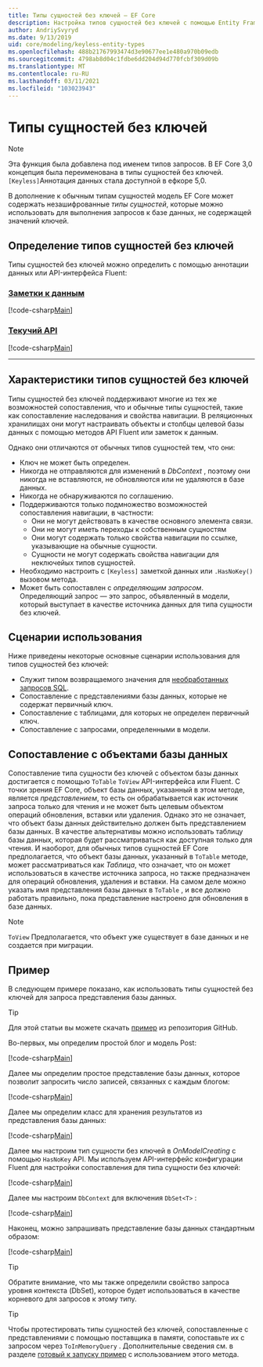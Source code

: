 ```yaml
---
title: Типы сущностей без ключей — EF Core
description: Настройка типов сущностей без ключей с помощью Entity Framework Core
author: AndriySvyryd
ms.date: 9/13/2019
uid: core/modeling/keyless-entity-types
ms.openlocfilehash: 488b21767993474d3e90677ee1e480a970b09edb
ms.sourcegitcommit: 4798ab8d04c1fdbe6dd204d94d770fcbf309d09b
ms.translationtype: MT
ms.contentlocale: ru-RU
ms.lasthandoff: 03/11/2021
ms.locfileid: "103023943"
---
```

# <a name="keyless-entity-types"></a>Типы сущностей без ключей

> [!NOTE]
> Эта функция была добавлена под именем типов запросов. В EF Core 3,0 концепция была переименована в типы сущностей без ключей. `[Keyless]`Аннотация данных стала доступной в ефкоре 5,0.

В дополнение к обычным типам сущностей модель EF Core может содержать незашифрованные _типы сущностей_, которые можно использовать для выполнения запросов к базе данных, не содержащей значений ключей.

## <a name="defining-keyless-entity-types"></a>Определение типов сущностей без ключей

Типы сущностей без ключей можно определить с помощью аннотации данных или API-интерфейса Fluent:

### <a name="data-annotations"></a>[Заметки к данным](#tab/data-annotations)

[!code-csharp[Main](../../../samples/core/Modeling/DataAnnotations/Keyless.cs?Name=Keyless&highlight=1)]

### <a name="fluent-api"></a>[Текучий API](#tab/fluent-api)

[!code-csharp[Main](../../../samples/core/Modeling/FluentAPI/Keyless.cs?Name=Keyless&highlight=4)]

***

## <a name="keyless-entity-types-characteristics"></a>Характеристики типов сущностей без ключей

Типы сущностей без ключей поддерживают многие из тех же возможностей сопоставления, что и обычные типы сущностей, такие как сопоставление наследования и свойства навигации. В реляционных хранилищах они могут настраивать объекты и столбцы целевой базы данных с помощью методов API Fluent или заметок к данным.

Однако они отличаются от обычных типов сущностей тем, что они:

- Ключ не может быть определен.
- Никогда не отправляются для изменений в _DbContext_ , поэтому они никогда не вставляются, не обновляются или не удаляются в базе данных.
- Никогда не обнаруживаются по соглашению.
- Поддерживаются только подмножество возможностей сопоставления навигации, в частности:
  - Они не могут действовать в качестве основного элемента связи.
  - Они не могут иметь переходы к собственным сущностям
  - Они могут содержать только свойства навигации по ссылке, указывающие на обычные сущности.
  - Сущности не могут содержать свойства навигации для неключейых типов сущностей.
- Необходимо настроить с `[Keyless]` заметкой данных или `.HasNoKey()` вызовом метода.
- Может быть сопоставлен с _определяющим запросом_. Определяющий запрос — это запрос, объявленный в модели, который выступает в качестве источника данных для типа сущности без ключей.

## <a name="usage-scenarios"></a>Сценарии использования

Ниже приведены некоторые основные сценарии использования для типов сущностей без ключей:

- Служит типом возвращаемого значения для [необработанных запросов SQL](xref:core/querying/raw-sql).
- Сопоставление с представлениями базы данных, которые не содержат первичный ключ.
- Сопоставление с таблицами, для которых не определен первичный ключ.
- Сопоставление с запросами, определенными в модели.

## <a name="mapping-to-database-objects"></a>Сопоставление с объектами базы данных

Сопоставление типа сущности без ключей с объектом базы данных достигается с помощью `ToTable` `ToView` API-интерфейса или Fluent. С точки зрения EF Core, объект базы данных, указанный в этом методе, является _представлением_, то есть он обрабатывается как источник запроса только для чтения и не может быть целевым объектом операций обновления, вставки или удаления. Однако это не означает, что объект базы данных действительно должен быть представлением базы данных. В качестве альтернативы можно использовать таблицу базы данных, которая будет рассматриваться как доступная только для чтения. И наоборот, для обычных типов сущностей EF Core предполагается, что объект базы данных, указанный в `ToTable` методе, может рассматриваться как _Таблица_, что означает, что он может использоваться в качестве источника запроса, но также предназначен для операций обновления, удаления и вставки. На самом деле можно указать имя представления базы данных в `ToTable` , и все должно работать правильно, пока представление настроено для обновления в базе данных.

> [!NOTE]
> `ToView` Предполагается, что объект уже существует в базе данных и не создается при миграции.

## <a name="example"></a>Пример

В следующем примере показано, как использовать типы сущностей без ключей для запроса представления базы данных.

> [!TIP]
> Для этой статьи вы можете скачать [пример](https://github.com/dotnet/EntityFramework.Docs/tree/main/samples/core/KeylessEntityTypes) из репозитория GitHub.

Во-первых, мы определим простой блог и модель Post:

[!code-csharp[Main](../../../samples/core/KeylessEntityTypes/Program.cs#Entities)]

Далее мы определим простое представление базы данных, которое позволит запросить число записей, связанных с каждым блогом:

[!code-csharp[Main](../../../samples/core/KeylessEntityTypes/Program.cs#View)]

Далее мы определим класс для хранения результатов из представления базы данных:

[!code-csharp[Main](../../../samples/core/KeylessEntityTypes/Program.cs#KeylessEntityType)]

Далее мы настроим тип сущности без ключей в _OnModelCreating_ с помощью `HasNoKey` API.
Мы используем API-интерфейс конфигурации Fluent для настройки сопоставления для типа сущности без ключей:

[!code-csharp[Main](../../../samples/core/KeylessEntityTypes/Program.cs#Configuration)]

Далее мы настроим `DbContext` для включения `DbSet<T>` :

[!code-csharp[Main](../../../samples/core/KeylessEntityTypes/Program.cs#DbSet)]

Наконец, можно запрашивать представление базы данных стандартным образом:

[!code-csharp[Main](../../../samples/core/KeylessEntityTypes/Program.cs#Query)]

> [!TIP]
> Обратите внимание, что мы также определили свойство запроса уровня контекста (DbSet), которое будет использоваться в качестве корневого для запросов к этому типу.

> [!TIP]
> Чтобы протестировать типы сущностей без ключей, сопоставленные с представлениями с помощью поставщика в памяти, сопоставьте их с запросом через `ToInMemoryQuery` . Дополнительные сведения см. в разделе [готовый к запуску пример](https://github.com/dotnet/EntityFramework.Docs/tree/main/samples/core/Miscellaneous/Testing/ItemsWebApi/) с использованием этого метода.
